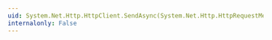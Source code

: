 ```yaml
---
uid: System.Net.Http.HttpClient.SendAsync(System.Net.Http.HttpRequestMessage,System.Net.Http.HttpCompletionOption,System.Threading.CancellationToken)
internalonly: False
---
```

